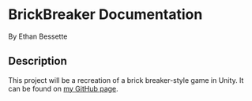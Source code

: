 # BrickBreaker Documentation
By Ethan Bessette

## Description
This project will be a recreation of a brick breaker-style game in Unity.
It can be found on [my GitHub page](https://github.com/EatenBaguette/BrickBreaker/tree/main).

 
